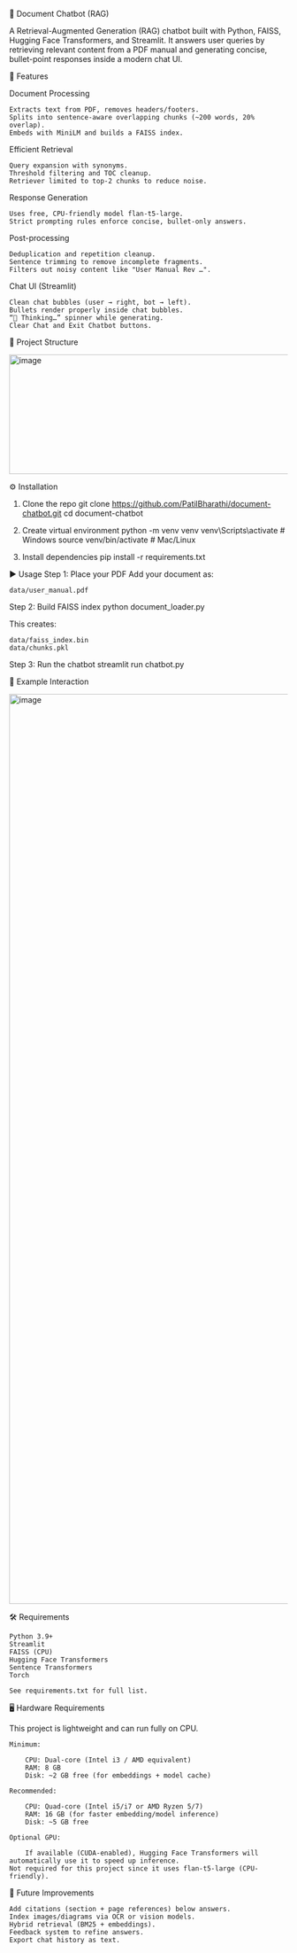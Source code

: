 💬 Document Chatbot (RAG)

A Retrieval-Augmented Generation (RAG) chatbot built with Python, FAISS, Hugging Face Transformers, and Streamlit.
It answers user queries by retrieving relevant content from a PDF manual and generating concise, bullet-point responses inside a modern chat UI.

🚀 Features

Document Processing

	Extracts text from PDF, removes headers/footers.
	Splits into sentence-aware overlapping chunks (~200 words, 20% overlap).
	Embeds with MiniLM and builds a FAISS index.

Efficient Retrieval

	Query expansion with synonyms.
	Threshold filtering and TOC cleanup.
	Retriever limited to top-2 chunks to reduce noise.

Response Generation

	Uses free, CPU-friendly model flan-t5-large.
	Strict prompting rules enforce concise, bullet-only answers.
 
Post-processing

	Deduplication and repetition cleanup.
	Sentence trimming to remove incomplete fragments.
	Filters out noisy content like "User Manual Rev …".

Chat UI (Streamlit)

	Clean chat bubbles (user → right, bot → left).
	Bullets render properly inside chat bubbles.
	“🤔 Thinking…” spinner while generating.
	Clear Chat and Exit Chatbot buttons.

 
📂 Project Structure

<img width="647" height="216" alt="image" src="https://github.com/user-attachments/assets/82c16735-058e-4a38-8314-94998a33c285" />



⚙️ Installation
1. Clone the repo
	git clone https://github.com/PatilBharathi/document-chatbot.git
	cd document-chatbot

2. Create virtual environment
	python -m venv venv
	venv\Scripts\activate      # Windows
	source venv/bin/activate   # Mac/Linux

3. Install dependencies
	pip install -r requirements.txt

▶️ Usage
Step 1: Place your PDF
Add your document as:

	data/user_manual.pdf

Step 2: Build FAISS index
	python document_loader.py

This creates:

	data/faiss_index.bin
	data/chunks.pkl

Step 3: Run the chatbot
	streamlit run chatbot.py

📖 Example Interaction

<img width="997" height="1643" alt="image" src="https://github.com/user-attachments/assets/91cd7d18-46a4-452c-9c35-56a7d302c7e6" />


🛠️ Requirements

	Python 3.9+
	Streamlit
	FAISS (CPU)
	Hugging Face Transformers
	Sentence Transformers
	Torch
	
	See requirements.txt for full list.

🖥️ Hardware Requirements

This project is lightweight and can run fully on CPU.

	Minimum:

		CPU: Dual-core (Intel i3 / AMD equivalent)
		RAM: 8 GB
		Disk: ~2 GB free (for embeddings + model cache)

	Recommended:

		CPU: Quad-core (Intel i5/i7 or AMD Ryzen 5/7)
		RAM: 16 GB (for faster embedding/model inference)
		Disk: ~5 GB free

	Optional GPU:

		If available (CUDA-enabled), Hugging Face Transformers will automatically use it to speed up inference.
	Not required for this project since it uses flan-t5-large (CPU-friendly).
 
🧩 Future Improvements

	Add citations (section + page references) below answers.
	Index images/diagrams via OCR or vision models.
	Hybrid retrieval (BM25 + embeddings).
	Feedback system to refine answers.
	Export chat history as text.
